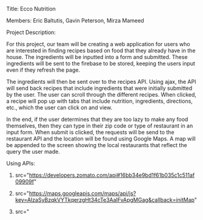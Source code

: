 Title: Ecco Nutrition

Members: Eric Baltutis, Gavin Peterson, Mirza Mameed

Project Description:

For this project, our team will be creating a web application for users who are interested in finding recipes based on food that they already have in the house. The ingredients will be inputted into a form and submitted. These ingredients will be sent to the firebase to be stored, keeping the users input even if they refresh the page.

The ingredients will then be sent over to the recipes API. Using ajax, the API will send back recipes that include ingredients that were initially submitted by the user. The user can scroll through the different recipes. When clicked, a recipe will pop up with tabs that include nutrition, ingredients, directions, etc., which the user can click on and view. 

In the end, if the user determines that they are too lazy to make any food themselves, then they can type in their zip code or type of restaurant in an input form. When submit is clicked, the requests will be send to the restaurant API and the location will be found using Google Maps. A map will be appended to the screen showing the local restaurants that reflect the query the user made.

Using APIs:

1. src="https://developers.zomato.com/api#16bb34e9bd1f61b035c1c511af09909f"

2. src="https://maps.googleapis.com/maps/api/js?key=AIzaSyBzqkVYTkqerzgHt34cTe3AaIFvApgMGag&callback=initMap"

3. src="
